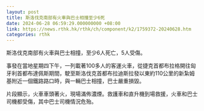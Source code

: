 ```yaml
---
layout: post
title: 斯洛伐克南部有火車與巴士相撞至少6死
date: 2024-06-28 06:59:29.000000000 +08:00
link: https://news.rthk.hk/rthk/ch/component/k2/1759372-20240628.htm
categories: rthk
---
```


斯洛伐克南部有火車與巴士相撞，至少6人死亡，5人受傷。

事發在當地星期四下午，一列載著100多人的客運火車，從捷克首都布拉格開往匈牙利首都布達佩斯期間，駛至斯洛伐克首都布拉迪斯拉發以東約110公里的新紮姆基附近一個鐵路路口時，與一輛巴士相撞，巴士嚴重損毀。

片段顯示，火車車頭著火，現場滿佈濃煙。救護車和直升機到場救援，火車和巴士司機都受傷，其中巴士司機情況危殆。
